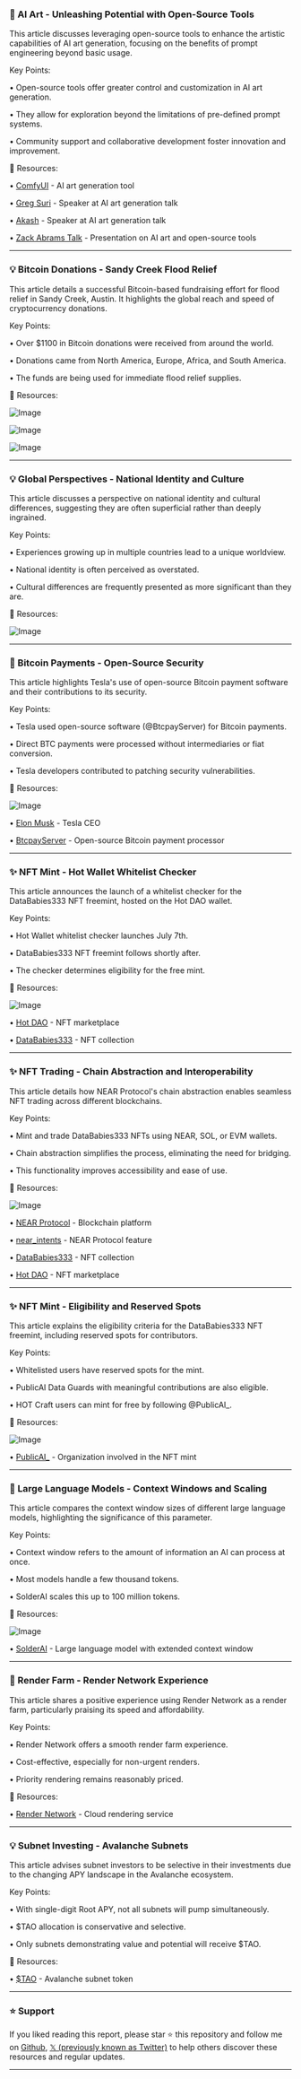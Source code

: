 ### 🚀 AI Art - Unleashing Potential with Open-Source Tools

This article discusses leveraging open-source tools to enhance the artistic capabilities of AI art generation, focusing on the benefits of prompt engineering beyond basic usage.

Key Points:

• Open-source tools offer greater control and customization in AI art generation.


•  They allow for exploration beyond the limitations of pre-defined prompt systems.


•  Community support and collaborative development foster innovation and improvement.


🔗 Resources:

• [ComfyUI](https://x.com/ComfyUI) - AI art generation tool


• [Greg Suri](https://x.com/gregosuri) - Speaker at AI art generation talk


• [Akash](https://x.com/akashnet_) - Speaker at AI art generation talk


• [Zack Abrams Talk](https://x.com/ZackDAbrams/status/1942360453562183818) - Presentation on AI art and open-source tools



---
### 💡 Bitcoin Donations - Sandy Creek Flood Relief

This article details a successful Bitcoin-based fundraising effort for flood relief in Sandy Creek, Austin.  It highlights the global reach and speed of cryptocurrency donations.

Key Points:

• Over $1100 in Bitcoin donations were received from around the world.


•  Donations came from North America, Europe, Africa, and South America.


•  The funds are being used for immediate flood relief supplies.



🔗 Resources:

![Image](https://pbs.twimg.com/media/GvR4D-cWkAEYZBL?format=jpg&name=small)

![Image](https://pbs.twimg.com/media/GvR4D-gXUAA2t8S?format=jpg&name=360x360)

![Image](https://pbs.twimg.com/media/GvR4D-5WIAAeBn8?format=jpg&name=small)


---
### 💡 Global Perspectives - National Identity and Culture

This article discusses a perspective on national identity and cultural differences, suggesting they are often superficial rather than deeply ingrained.

Key Points:

•  Experiences growing up in multiple countries lead to a unique worldview.


•  National identity is often perceived as overstated.


•  Cultural differences are frequently presented as more significant than they are.



🔗 Resources:

![Image](https://pbs.twimg.com/media/GndX12KWIAAXdkb?format=jpg&name=small)


---
### 🤖 Bitcoin Payments - Open-Source Security

This article highlights Tesla's use of open-source Bitcoin payment software and their contributions to its security.

Key Points:

• Tesla used open-source software (@BtcpayServer) for Bitcoin payments.


•  Direct BTC payments were processed without intermediaries or fiat conversion.


•  Tesla developers contributed to patching security vulnerabilities.



🔗 Resources:

![Image](https://pbs.twimg.com/media/GvRXTeBWMAAAtpX?format=jpg&name=small)

• [Elon Musk](https://x.com/elonmusk) - Tesla CEO


• [BtcpayServer](https://x.com/BtcpayServer) - Open-source Bitcoin payment processor


---
### ✨ NFT Mint - Hot Wallet Whitelist Checker

This article announces the launch of a whitelist checker for the DataBabies333 NFT freemint, hosted on the Hot DAO wallet.

Key Points:

• Hot Wallet whitelist checker launches July 7th.


•  DataBabies333 NFT freemint follows shortly after.


•  The checker determines eligibility for the free mint.



🔗 Resources:

![Image](https://pbs.twimg.com/media/GvPUpPwXUAABM2r?format=jpg&name=small)

• [Hot DAO](https://x.com/hotdao_) - NFT marketplace


• [DataBabies333](https://x.com/DataBabies333) - NFT collection



---
### ✨ NFT Trading - Chain Abstraction and Interoperability

This article details how NEAR Protocol's chain abstraction enables seamless NFT trading across different blockchains.

Key Points:

•  Mint and trade DataBabies333 NFTs using NEAR, SOL, or EVM wallets.


•  Chain abstraction simplifies the process, eliminating the need for bridging.


•  This functionality improves accessibility and ease of use.



🔗 Resources:

![Image](https://pbs.twimg.com/media/GvPW5rkbAAAaKsN?format=jpg&name=small)

• [NEAR Protocol](https://x.com/NEARProtocol) - Blockchain platform


• [near_intents](https://x.com/near_intents) - NEAR Protocol feature


• [DataBabies333](https://x.com/DataBabies333) - NFT collection


• [Hot DAO](https://x.com/hotdao_) - NFT marketplace


---
### ✨ NFT Mint - Eligibility and Reserved Spots

This article explains the eligibility criteria for the DataBabies333 NFT freemint, including reserved spots for contributors.

Key Points:

• Whitelisted users have reserved spots for the mint.


•  PublicAI Data Guards with meaningful contributions are also eligible.


•  HOT Craft users can mint for free by following @PublicAI_.


🔗 Resources:

![Image](https://pbs.twimg.com/media/GvPWtGXawAA0jVt?format=png&name=small)

• [PublicAI_](https://x.com/PublicAI_) - Organization involved in the NFT mint


---
### 🤖 Large Language Models - Context Windows and Scaling

This article compares the context window sizes of different large language models, highlighting the significance of this parameter.

Key Points:

• Context window refers to the amount of information an AI can process at once.


•  Most models handle a few thousand tokens.


•  SolderAI scales this up to 100 million tokens.



🔗 Resources:

![Image](https://pbs.twimg.com/media/GvQg6ciWwAAED0V?format=png&name=small)

• [SolderAI](https://x.com/0xSolderAI) - Large language model with extended context window


---
### 🚀 Render Farm - Render Network Experience

This article shares a positive experience using Render Network as a render farm, particularly praising its speed and affordability.

Key Points:

•  Render Network offers a smooth render farm experience.


•  Cost-effective, especially for non-urgent renders.


•  Priority rendering remains reasonably priced.


🔗 Resources:

• [Render Network](https://x.com/rendernetwork) - Cloud rendering service


---
### 💡 Subnet Investing - Avalanche Subnets

This article advises subnet investors to be selective in their investments due to the changing APY landscape in the Avalanche ecosystem.

Key Points:

•  With single-digit Root APY, not all subnets will pump simultaneously.


•  $TAO allocation is conservative and selective.


•  Only subnets demonstrating value and potential will receive $TAO.


🔗 Resources:

• [$TAO](https://x.com/search?q=%24TAO&src=cashtag_click) - Avalanche subnet token


---

### ⭐️ Support

If you liked reading this report, please star ⭐️ this repository and follow me on [Github](https://github.com/Drix10), [𝕏 (previously known as Twitter)](https://x.com/DRIX_10_) to help others discover these resources and regular updates.

---